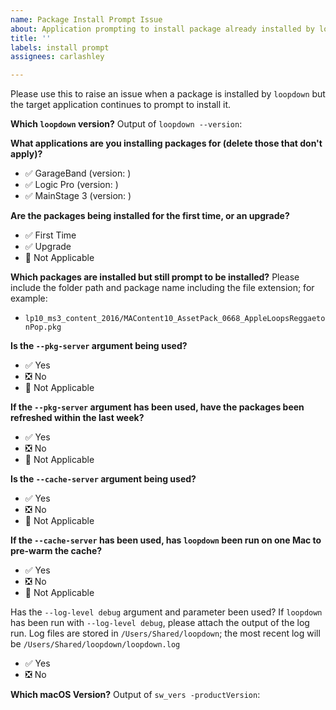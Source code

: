 ```yaml
---
name: Package Install Prompt Issue
about: Application prompting to install package already installed by loopdown
title: ''
labels: install prompt
assignees: carlashley

---
```


Please use this to raise an issue when a package is installed by `loopdown` but the target application continues to prompt to install it.

**Which `loopdown` version?**
Output of `loopdown --version`:

**What applications are you installing packages for (delete those that don't apply)?**
- :white_check_mark: GarageBand (version: )
- :white_check_mark: Logic Pro (version: )
- :white_check_mark: MainStage 3 (version: )

**Are the packages being installed for the first time, or an upgrade?**
- :white_check_mark: First Time
- :white_check_mark: Upgrade
- :black_square_button: Not Applicable

**Which packages are installed but still prompt to be installed?**
Please include the folder path and package name including the file extension; for example:
- `lp10_ms3_content_2016/MAContent10_AssetPack_0668_AppleLoopsReggaetonPop.pkg`

**Is the `--pkg-server` argument being used?**
- :white_check_mark: Yes
- :negative_squared_cross_mark: No
- :black_square_button: Not Applicable

**If the `--pkg-server` argument has been used, have the packages been refreshed within the last week?**
- :white_check_mark: Yes
- :negative_squared_cross_mark: No
- :black_square_button: Not Applicable

**Is the `--cache-server` argument being used?**
- :white_check_mark: Yes
- :negative_squared_cross_mark: No
- :black_square_button: Not Applicable

**If the `--cache-server` has been used, has `loopdown` been run on one Mac to pre-warm the cache?**
- :white_check_mark: Yes
- :negative_squared_cross_mark: No
- :black_square_button: Not Applicable


Has the `--log-level debug` argument and parameter been used?
If `loopdown` has been run with `--log-level debug`, please attach the output of the log run.
Log files are stored in `/Users/Shared/loopdown`; the most recent log will be `/Users/Shared/loopdown/loopdown.log`
- :white_check_mark: Yes
- :negative_squared_cross_mark: No



**Which macOS Version?**
Output of `sw_vers -productVersion`:
